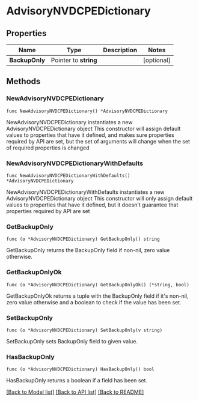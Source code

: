 # AdvisoryNVDCPEDictionary

## Properties

Name | Type | Description | Notes
------------ | ------------- | ------------- | -------------
**BackupOnly** | Pointer to **string** |  | [optional] 

## Methods

### NewAdvisoryNVDCPEDictionary

`func NewAdvisoryNVDCPEDictionary() *AdvisoryNVDCPEDictionary`

NewAdvisoryNVDCPEDictionary instantiates a new AdvisoryNVDCPEDictionary object
This constructor will assign default values to properties that have it defined,
and makes sure properties required by API are set, but the set of arguments
will change when the set of required properties is changed

### NewAdvisoryNVDCPEDictionaryWithDefaults

`func NewAdvisoryNVDCPEDictionaryWithDefaults() *AdvisoryNVDCPEDictionary`

NewAdvisoryNVDCPEDictionaryWithDefaults instantiates a new AdvisoryNVDCPEDictionary object
This constructor will only assign default values to properties that have it defined,
but it doesn't guarantee that properties required by API are set

### GetBackupOnly

`func (o *AdvisoryNVDCPEDictionary) GetBackupOnly() string`

GetBackupOnly returns the BackupOnly field if non-nil, zero value otherwise.

### GetBackupOnlyOk

`func (o *AdvisoryNVDCPEDictionary) GetBackupOnlyOk() (*string, bool)`

GetBackupOnlyOk returns a tuple with the BackupOnly field if it's non-nil, zero value otherwise
and a boolean to check if the value has been set.

### SetBackupOnly

`func (o *AdvisoryNVDCPEDictionary) SetBackupOnly(v string)`

SetBackupOnly sets BackupOnly field to given value.

### HasBackupOnly

`func (o *AdvisoryNVDCPEDictionary) HasBackupOnly() bool`

HasBackupOnly returns a boolean if a field has been set.


[[Back to Model list]](../README.md#documentation-for-models) [[Back to API list]](../README.md#documentation-for-api-endpoints) [[Back to README]](../README.md)


